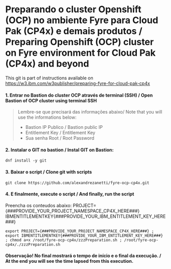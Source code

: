 # Preparando o cluster Openshift (OCP) no ambiente Fyre para Cloud Pak (CP4x) e demais produtos / Preparing  Openshift (OCP) cluster on Fyre environment for Cloud Pak (CP4x) and beyond

This git is part of  instructions available on https://w3.ibm.com/w3publisher/preparing-fyre-for-cloud-pak-cp4x

#### 1. Entrar no Bastion do cluster OCP através de terminal (SSH) / Open Bastion of OCP cluster using terminal SSH
> Lembre-se que precisará das informações abaixo/ Note that you will use the informations below:<br>
> - Bastion IP Publico / Bastion public IP<br>
> - Entitlement Key /  Entitlement Key<br>
> - Sua senha Root / Root Password<br>

#### 2. Instalar o GIT no bastion / Instal GIT on Bastion:
```
dnf install -y git
```

#### 3. Baixar o script / Clone git with scripts
```
git clone https://github.com/alexandrezanetti/fyre-ocp-cp4x.git
```

#### 4. E finalmente, execute o script / And finally, run the script
Preencha os conteudos abaixo:
PROJECT={###PROVIDE_YOUR_PROJECT_NAMESPACE_CP4X_HERE###}
IBMENTITLEMENTKEY{###PROVIDE_YOUR_IBM_ENTITLEMENT_KEY_HERE###}
```
export PROJECT={###PROVIDE_YOUR_PROJECT_NAMESPACE_CP4X_HERE###} ; export IBMENTITLEMENTKEY{###PROVIDE_YOUR_IBM_ENTITLEMENT_KEY_HERE###} ; chmod a+x /root/fyre-ocp-cp4x/zzzPreparation.sh ; /root/fyre-ocp-cp4x/./zzzPreparation.sh
```

#### Observação! No final mostrará o tempo de início e o final da execução. / At the end you will see the time lapsed from this execution.
